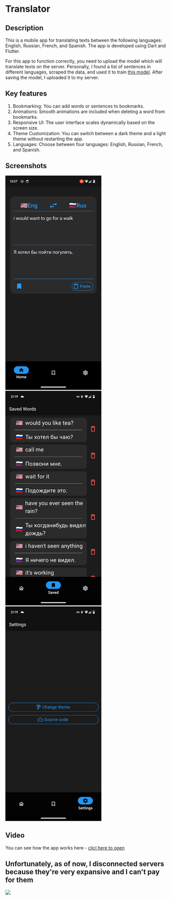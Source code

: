 # Translator
## Description
 
This is a mobile app for translating texts between the following languages: English, Russian, French, and Spanish. The app is developed using Dart and Flutter.

 For this app to function correctly, you need to upload the model which will translate texts on the server. Personally, I found a list of sentences in different languages, scraped the data, and used it to train [this model](https://github.com/ymoslem/OpenNMT-Tutorial). After saving the model, I uploaded it to my server.

## Key features
1) Bookmarking: You can add words or sentences to bookmarks.
2) Animations: Smooth animations are included when deleting a word from bookmarks.
3) Responsive UI: The user interface scales dynamically based on the screen size.  
4) Theme Customization: You can switch between a dark theme and a light theme without restarting the app.
5) Languages: Choose between four languages: English, Russian, French, and Spanish.

## Screenshots
<img src="readmeImages/Screenshot_Translate.png" alt="Home Page" width="300" />
<img src="readmeImages/Screenshot_Bookmarks.png" alt="Bookmarks" width="300" />
<img src="readmeImages/Screenshot_Settings.png" alt="Settings" width="300" />

## Video
You can see how the app works here - [clicl here to open](https://youtube.com/shorts/73lcbp81qis?feature=share)


## **Unfortunately, as of now, I disconnected servers because they're very expansive and I can't pay for them**
![](https://media.tenor.com/1B57a5a-X_sAAAAC/the-office-bankrupt.gif)